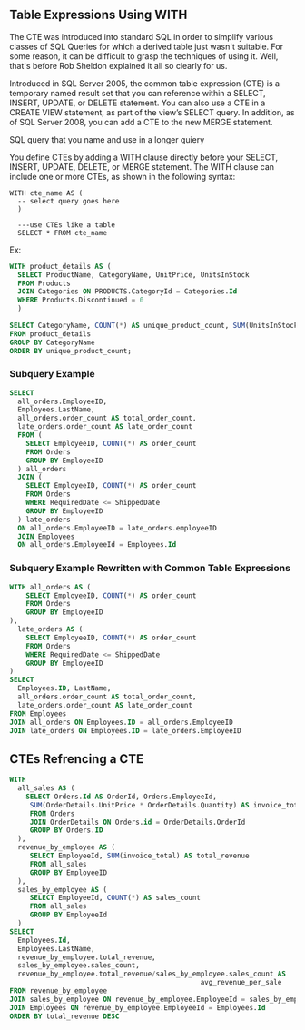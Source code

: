 ## Table Expressions Using WITH

The CTE was introduced into standard SQL in order to simplify various classes of SQL Queries for which a derived table just wasn't suitable. For some reason, it can be difficult to grasp the techniques of using it. Well, that's before Rob Sheldon explained it all so clearly for us.

Introduced in SQL Server 2005, the common table expression (CTE) is a temporary named result set that you can reference within a SELECT, INSERT, UPDATE, or DELETE statement. You can also use a CTE in a CREATE VIEW statement, as part of the view’s SELECT query. In addition, as of SQL Server 2008, you can add a CTE to the new MERGE statement.

SQL query that you name and use in a longer quiery

You define CTEs by adding a WITH clause directly before your SELECT, INSERT, UPDATE, DELETE, or MERGE statement. The WITH clause can include one or more CTEs, as shown in the following syntax:
```
WITH cte_name AS (
  -- select query goes here
  )
  
  ---use CTEs like a table
  SELECT * FROM cte_name
```

Ex:
```SQL
WITH product_details AS (
  SELECT ProductName, CategoryName, UnitPrice, UnitsInStock
  FROM Products
  JOIN Categories ON PRODUCTS.CategoryId = Categories.Id
  WHERE Products.Discontinued = 0
  )
  
SELECT CategoryName, COUNT(*) AS unique_product_count, SUM(UnitsInStock) AS stock_count
FROM product_details
GROUP BY CategoryName
ORDER BY unique_product_count;
```

### Subquery Example
```SQL
SELECT 
  all_orders.EmployeeID, 
  Employees.LastName,
  all_orders.order_count AS total_order_count, 
  late_orders.order_count AS late_order_count
  FROM (
    SELECT EmployeeID, COUNT(*) AS order_count
    FROM Orders
    GROUP BY EmployeeID
  ) all_orders
  JOIN (
    SELECT EmployeeID, COUNT(*) AS order_count
    FROM Orders
    WHERE RequiredDate <= ShippedDate
    GROUP BY EmployeeID 
  ) late_orders
  ON all_orders.EmployeeID = late_orders.employeeID
  JOIN Employees
  ON all_orders.EmployeeId = Employees.Id

```

### Subquery Example Rewritten with Common Table Expressions
```SQL
WITH all_orders AS (
    SELECT EmployeeID, COUNT(*) AS order_count
    FROM Orders
    GROUP BY EmployeeID
),
  late_orders AS (
    SELECT EmployeeID, COUNT(*) AS order_count
    FROM Orders
    WHERE RequiredDate <= ShippedDate
    GROUP BY EmployeeID 
)
SELECT 
  Employees.ID, LastName, 
  all_orders.order_count AS total_order_count,
  late_orders.order_count AS late_order_count
FROM Employees
JOIN all_orders ON Employees.ID = all_orders.EmployeeID 
JOIN late_orders ON Employees.ID = late_orders.EmployeeID
```

## CTEs Refrencing a CTE
```SQL
WITH 
  all_sales AS (
    SELECT Orders.Id AS OrderId, Orders.EmployeeId,
     SUM(OrderDetails.UnitPrice * OrderDetails.Quantity) AS invoice_total
     FROM Orders 
     JOIN OrderDetails ON Orders.id = OrderDetails.OrderId
     GROUP BY Orders.ID
  ), 
  revenue_by_employee AS (
     SELECT EmployeeId, SUM(invoice_total) AS total_revenue
     FROM all_sales
     GROUP BY EmployeeID
  ), 
  sales_by_employee AS (
     SELECT EmployeeId, COUNT(*) AS sales_count
     FROM all_sales
     GROUP BY EmployeeId
  )
SELECT 
  Employees.Id,
  Employees.LastName, 
  revenue_by_employee.total_revenue,
  sales_by_employee.sales_count,
  revenue_by_employee.total_revenue/sales_by_employee.sales_count AS    
                                               avg_revenue_per_sale
FROM revenue_by_employee
JOIN sales_by_employee ON revenue_by_employee.EmployeeId = sales_by_employee.EmployeeId
JOIN Employees ON revenue_by_employee.EmployeeId = Employees.Id
ORDER BY total_revenue DESC
```

